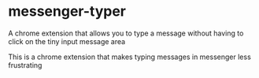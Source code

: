 # messenger-typer
A chrome extension that allows you to type a message without having to click on the tiny input message area


This is a chrome extension that makes typing messages in messenger less frustrating
